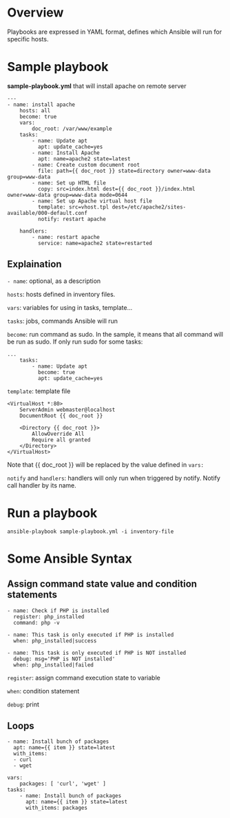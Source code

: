 # Overview

Playbooks are expressed in YAML format, defines which Ansible will run for specific hosts.

# Sample playbook

**sample-playbook.yml** that will install apache on remote server

```
---
- name: install apache
    hosts: all
    become: true
    vars:
        doc_root: /var/www/example
    tasks:
        - name: Update apt
          apt: update_cache=yes
        - name: Install Apache
          apt: name=apache2 state=latest
        - name: Create custom document root
          file: path={{ doc_root }} state=directory owner=www-data group=www-data
        - name: Set up HTML file
          copy: src=index.html dest={{ doc_root }}/index.html owner=www-data group=www-data mode=0644
        - name: Set up Apache virtual host file
          template: src=vhost.tpl dest=/etc/apache2/sites-available/000-default.conf
          notify: restart apache

    handlers:
        - name: restart apache
          service: name=apache2 state=restarted
```

## Explaination

`- name`: optional, as a description

`hosts`: hosts defined in inventory files.

`vars`: variables for using in tasks, template...

`tasks`: jobs, commands Ansible will run

`become`: run command as sudo. In the sample, it means that all command will be run as sudo. If only run sudo for some tasks:

```
...
    tasks:
        - name: Update apt
          become: true
          apt: update_cache=yes
```

`template`: template file

```
<VirtualHost *:80>
    ServerAdmin webmaster@localhost
    DocumentRoot {{ doc_root }}

    <Directory {{ doc_root }}>
        AllowOverride All
        Require all granted
    </Directory>
</VirtualHost>
```

Note that {{ doc_root }} will be replaced by the value defined in `vars:`

`notify` and `handlers`: handlers will only run when triggered by notify. Notify call handler by its name.

# Run a playbook

```
ansible-playbook sample-playbook.yml -i inventory-file
```

# Some Ansible Syntax

## Assign command state value and condition statements

```
- name: Check if PHP is installed
  register: php_installed
  command: php -v

- name: This task is only executed if PHP is installed
  when: php_installed|success

- name: This task is only executed if PHP is NOT installed
  debug: msg='PHP is NOT installed'
  when: php_installed|failed
```

`register`: assign command execution state to variable

`when`: condition statement

`debug`: print

## Loops

```
- name: Install bunch of packages
  apt: name={{ item }} state=latest
  with_items:
  - curl
  - wget
```

```
vars:
    packages: [ 'curl', 'wget' ]
tasks:
    - name: Install bunch of packages
      apt: name={{ item }} state=latest
      with_items: packages
```
